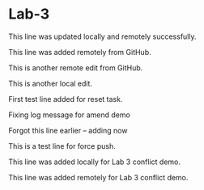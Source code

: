 # Lab-3

This line was updated locally and remotely successfully.

This line was added remotely from GitHub.

This is another remote edit from GitHub.

This is another local edit.


First test line added for reset task.

Fixing log message for amend demo

Forgot this line earlier – adding now

This is a test line for force push.

This line was added locally for Lab 3 conflict demo.

This line was added remotely for Lab 3 conflict demo.






